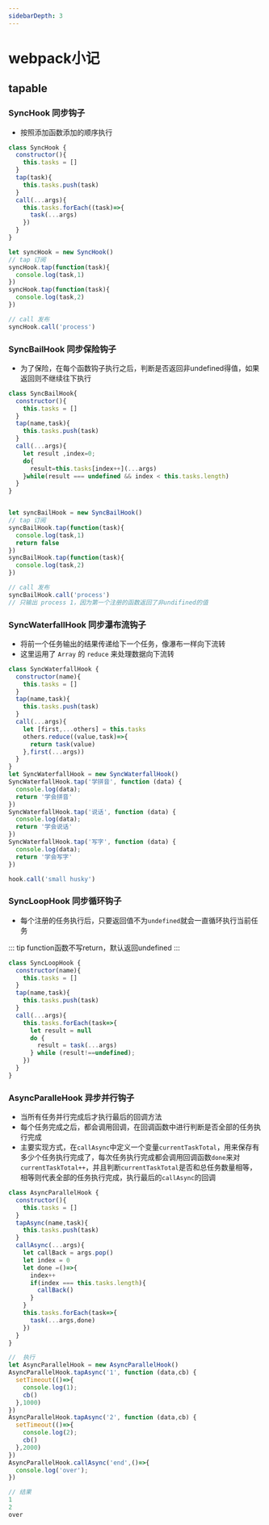 ```yaml
---
sidebarDepth: 3
---
```

# webpack小记

## tapable
### SyncHook 同步钩子
* 按照添加函数添加的顺序执行
```js
class SyncHook {
  constructor(){
    this.tasks = []
  }
  tap(task){
    this.tasks.push(task)
  }
  call(...args){
    this.tasks.forEach((task)=>{
      task(...args)
    })
  }
}

let syncHook = new SyncHook()
// tap 订阅
syncHook.tap(function(task){
  console.log(task,1)
})
syncHook.tap(function(task){
  console.log(task,2)
})

// call 发布
syncHook.call('process')
```

### SyncBailHook 同步保险钩子
* 为了保险，在每个函数钩子执行之后，判断是否返回非undefined得值，如果返回则不继续往下执行
```js
class SyncBailHook{
  constructor(){
    this.tasks = []
  }
  tap(name,task){
    this.tasks.push(task)
  }
  call(...args){
    let result ,index=0;
    do{
      result=this.tasks[index++](...args)
    }while(result === undefined && index < this.tasks.length)
  }
}


let syncBailHook = new SyncBailHook()
// tap 订阅
syncBailHook.tap(function(task){
  console.log(task,1)
  return false
})
syncBailHook.tap(function(task){
  console.log(task,2)
})

// call 发布
syncBailHook.call('process')
// 只输出 process 1，因为第一个注册的函数返回了非undifined的值
```

### SyncWaterfallHook 同步瀑布流钩子
* 将前一个任务输出的结果传递给下一个任务，像瀑布一样向下流转
* 这里运用了 `Array` 的 `reduce` 来处理数据向下流转
```js
class SyncWaterfallHook {
  constructor(name){
    this.tasks = []
  }
  tap(name,task){
    this.tasks.push(task)
  }
  call(...args){
    let [first,...others] = this.tasks
    others.reduce((value,task)=>{
      return task(value)
    },first(...args))
  }
}
let SyncWaterfallHook = new SyncWaterfallHook()
SyncWaterfallHook.tap('学拼音', function (data) {
  console.log(data);
  return '学会拼音'
})
SyncWaterfallHook.tap('说话', function (data) {
  console.log(data);
  return '学会说话'
})
SyncWaterfallHook.tap('写字', function (data) {
  console.log(data);
  return '学会写字'
})

hook.call('small husky')
```
### SyncLoopHook  同步循环钩子
* 每个注册的任务执行后，只要返回值不为`undefined`就会一直循环执行当前任务

::: tip
function函数不写return，默认返回undefined
:::
```js
class SyncLoopHook {
  constructor(name){
    this.tasks = []
  }
  tap(name,task){
    this.tasks.push(task)
  }
  call(...args){
    this.tasks.forEach(task=>{
      let result = null
      do {
        result = task(...args)
      } while (result!==undefined);
    })
  }
}
```

### AsyncParalleHook 异步并行钩子
* 当所有任务并行完成后才执行最后的回调方法
* 每个任务完成之后，都会调用回调，在回调函数中进行判断是否全部的任务执行完成
* 主要实现方式，在`callAsync`中定义一个变量`currentTaskTotal`，用来保存有多少个任务执行完成了，每次任务执行完成都会调用回调函数`done`来对`currentTaskTotal++`，并且判断`currentTaskTotal`是否和总任务数量相等，相等则代表全部的任务执行完成，执行最后的`callAsync`的回调
```js
class AsyncParallelHook {
  constructor(){
    this.tasks = []
  }
  tapAsync(name,task){
    this.tasks.push(task)
  }
  callAsync(...args){
    let callBack = args.pop()
    let index = 0
    let done =()=>{
      index++
      if(index === this.tasks.length){
        callBack()
      }
    }
    this.tasks.forEach(task=>{
      task(...args,done)
    })
  }
}

//  执行
let AsyncParallelHook = new AsyncParallelHook()
AsyncParallelHook.tapAsync('1', function (data,cb) {
  setTimeout(()=>{
    console.log(1);
    cb()
  },1000)
})
AsyncParallelHook.tapAsync('2', function (data,cb) {
  setTimeout(()=>{
    console.log(2);
    cb()
  },2000)
})
AsyncParallelHook.callAsync('end',()=>{
  console.log('over');
})

// 结果
1
2
over
```

